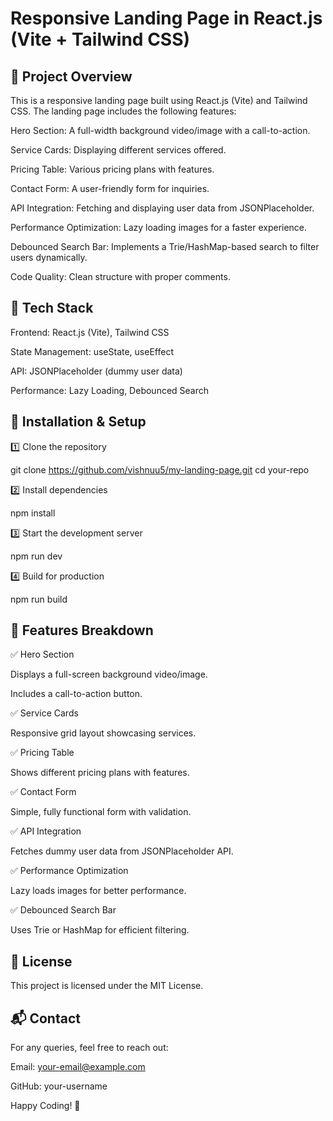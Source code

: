 # Responsive Landing Page in React.js (Vite + Tailwind CSS)

## 📌 Project Overview

This is a responsive landing page built using React.js (Vite) and Tailwind CSS. The landing page includes the following features:

Hero Section: A full-width background video/image with a call-to-action.

Service Cards: Displaying different services offered.

Pricing Table: Various pricing plans with features.

Contact Form: A user-friendly form for inquiries.

API Integration: Fetching and displaying user data from JSONPlaceholder.

Performance Optimization: Lazy loading images for a faster experience.

Debounced Search Bar: Implements a Trie/HashMap-based search to filter users dynamically.

Code Quality: Clean structure with proper comments.

## 🚀 Tech Stack

Frontend: React.js (Vite), Tailwind CSS

State Management: useState, useEffect

API: JSONPlaceholder (dummy user data)

Performance: Lazy Loading, Debounced Search


## 🔧 Installation & Setup

1️⃣ Clone the repository

 git clone https://github.com/vishnuu5/my-landing-page.git
 cd your-repo

2️⃣ Install dependencies

 npm install

3️⃣ Start the development server

 npm run dev

4️⃣ Build for production

 npm run build

## 🌟 Features Breakdown

✅ Hero Section

Displays a full-screen background video/image.

Includes a call-to-action button.

✅ Service Cards

Responsive grid layout showcasing services.

✅ Pricing Table

Shows different pricing plans with features.

✅ Contact Form

Simple, fully functional form with validation.

✅ API Integration

Fetches dummy user data from JSONPlaceholder API.

✅ Performance Optimization

Lazy loads images for better performance.

✅ Debounced Search Bar

Uses Trie or HashMap for efficient filtering.

## 📜 License

This project is licensed under the MIT License.

## 📬 Contact

For any queries, feel free to reach out:

Email: your-email@example.com

GitHub: your-username

Happy Coding! 🚀


